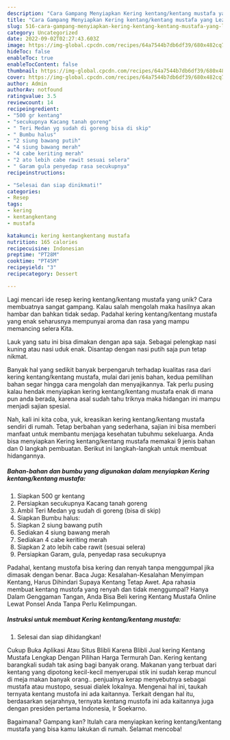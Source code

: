 ```yaml
---
description: "Cara Gampang Menyiapkan Kering kentang/kentang mustafa yang Lezat"
title: "Cara Gampang Menyiapkan Kering kentang/kentang mustafa yang Lezat"
slug: 516-cara-gampang-menyiapkan-kering-kentang-kentang-mustafa-yang-lezat
category: Uncategorized
date: 2022-09-02T02:27:43.603Z
image: https://img-global.cpcdn.com/recipes/64a7544b7db6df39/680x482cq70/kering-kentangkentang-mustafa-foto-resep-utama.jpg
hideToc: false
enableToc: true
enableTocContent: false
thumbnail: https://img-global.cpcdn.com/recipes/64a7544b7db6df39/680x482cq70/kering-kentangkentang-mustafa-foto-resep-utama.jpg
cover: https://img-global.cpcdn.com/recipes/64a7544b7db6df39/680x482cq70/kering-kentangkentang-mustafa-foto-resep-utama.jpg
author: Admin
authorAv: notfound
ratingvalue: 3.5
reviewcount: 14
recipeingredient:
- "500 gr kentang"
- "secukupnya Kacang tanah goreng"
- " Teri Medan yg sudah di goreng bisa di skip"
- " Bumbu halus"
- "2 siung bawang putih"
- "4 siung bawang merah"
- "4 cabe keriting merah"
- "2 ato lebih cabe rawit sesuai selera"
- " Garam gula penyedap rasa secukupnya"
recipeinstructions:

- "Selesai dan siap dinikmati!"
categories:
- Resep
tags:
- kering
- kentangkentang
- mustafa

katakunci: kering kentangkentang mustafa 
nutrition: 165 calories
recipecuisine: Indonesian
preptime: "PT28M"
cooktime: "PT45M"
recipeyield: "3"
recipecategory: Dessert

---
```





Lagi mencari ide resep kering kentang/kentang mustafa yang unik? Cara membuatnya sangat gampang. Kalau salah mengolah maka hasilnya akan hambar dan bahkan tidak sedap. Padahal kering kentang/kentang mustafa yang enak seharusnya mempunyai aroma dan rasa yang mampu memancing selera Kita.





Lauk yang satu ini bisa dimakan dengan apa saja. Sebagai pelengkap nasi kuning atau nasi uduk enak. Disantap dengan nasi putih saja pun tetap nikmat.

Banyak hal yang sedikit banyak berpengaruh terhadap kualitas rasa dari kering kentang/kentang mustafa, mulai dari jenis bahan, kedua pemilihan bahan segar hingga cara mengolah dan menyajikannya. Tak perlu pusing kalau hendak menyiapkan kering kentang/kentang mustafa enak di mana pun anda berada, karena asal sudah tahu triknya maka hidangan ini mampu menjadi sajian spesial.






Nah, kali ini kita coba, yuk, kreasikan kering kentang/kentang mustafa sendiri di rumah. Tetap berbahan yang sederhana, sajian ini bisa memberi manfaat untuk membantu menjaga kesehatan tubuhmu sekeluarga. Anda bisa menyiapkan Kering kentang/kentang mustafa memakai 9 jenis bahan dan 0 langkah pembuatan. Berikut ini langkah-langkah untuk membuat hidangannya.

<!--inarticleads1-->

##### Bahan-bahan dan bumbu yang digunakan dalam menyiapkan Kering kentang/kentang mustafa:

1. Siapkan 500 gr kentang
1. Persiapkan secukupnya Kacang tanah goreng
1. Ambil  Teri Medan yg sudah di goreng (bisa di skip)
1. Siapkan  Bumbu halus:
1. Siapkan 2 siung bawang putih
1. Sediakan 4 siung bawang merah
1. Sediakan 4 cabe keriting merah
1. Siapkan 2 ato lebih cabe rawit (sesuai selera)
1. Persiapkan  Garam, gula, penyedap rasa secukupnya


Padahal, kentang mustofa bisa kering dan renyah tanpa menggumpal jika dimasak dengan benar. Baca Juga: Kesalahan-Kesalahan Menyimpan Kentang, Harus Dihindari Supaya Kentang Tetap Awet. Apa rahasia membuat kentang mustofa yang renyah dan tidak menggumpal? Hanya Dalam Genggaman Tangan, Anda Bisa Beli kering Kentang Mustafa Online Lewat Ponsel Anda Tanpa Perlu Kelimpungan. 

<!--inarticleads2-->

##### Instruksi untuk membuat Kering kentang/kentang mustafa:


1. Selesai dan siap dihidangkan!

Cukup Buka Aplikasi Atau Situs Blibli Karena Blibli Jual kering Kentang Mustafa Lengkap Dengan Pilihan Harga Termurah Dan. Kering kentang barangkali sudah tak asing bagi banyak orang. Makanan yang terbuat dari kentang yang dipotong kecil-kecil menyerupai stik ini sudah kerap muncul di meja makan banyak orang.. penjualnya kerap menyebutnya sebagai mustafa atau mustopo, sesuai dialek lokalnya. Mengenai hal ini, taukah ternyata kentang mustofa ini ada kaitannya. Terkait dengan hal itu, berdasarkan sejarahnya, ternyata kentang mustofa ini ada kaitannya juga dengan presiden pertama Indonesia, Ir Soekarno. 

Bagaimana? Gampang kan? Itulah cara menyiapkan kering kentang/kentang mustafa yang bisa kamu lakukan di rumah. Selamat mencoba!
